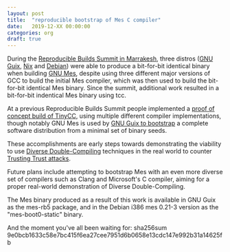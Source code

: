 ```yaml
---
layout: post
title:  "reproducible bootstrap of Mes C compiler"
date:   2019-12-XX 00:00:00
categories: org
draft: true
---
```


During the [Reproducible Builds Summit in Marrakesh](https://reproducible-builds.org/events/Marrakesh2019/),
three distros ([GNU Guix](https://guix.gnu.org), [Nix](https://nixos.org)
and [Debian](https://debian.org)) were able to produce a bit-for-bit
identical binary when building [GNU Mes](https://www.gnu.org/software/mes/), 
despite using three different major versions of GCC to build the initial Mes
compiler, which was then used to build the bit-for-bit identical Mes binary.
Since the summit, additional work resulted in a bit-for-bit indentical
Mes binary using tcc.

At a previous Reproducible Builds Summit people implemented a 
[proof of concept build of TinyCC](https://github.com/bmwiedemann/ddcpoc), 
using multiple different compiler implementations, though notably GNU
Mes is used by
[GNU Guix to bootstrap](https://guix.gnu.org/blog/2019/guix-reduces-bootstrap-seed-by-50/) 
a complete software distribution from a minimal set of binary seeds.

These accomplishments are early steps towards demonstrating the
viability to use
[Diverse Double-Compiling](https://dwheeler.com/trusting-trust/dissertation/html/wheeler-trusting-trust-ddc.html)
techniques in the real world to counter
[Trusting Trust attacks](https://archive.org/details/reflections-on-trusting-trust).

Future plans include attempting to bootstrap Mes with an even more
diverse set of compilers such as Clang and Microsoft's C compiler,
aiming for a proper real-world demonstration of Diverse
Double-Compiling.

The Mes binary produced as a result of this work is available in GNU
Guix as the mes-rb5 package, and in the Debian i386 mes 0.21-3 version
as the "mes-boot0-static" binary.

And the moment you've all been waiting for:
sha256sum 9e0bcb1633c58e7bc415f6ea27cee7951d6b0658e13cdc147e992b31a14625fb
